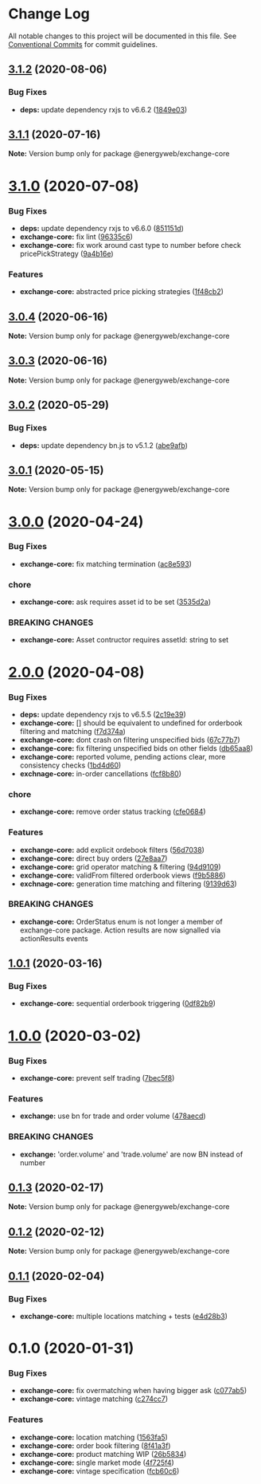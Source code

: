 # Change Log

All notable changes to this project will be documented in this file.
See [Conventional Commits](https://conventionalcommits.org) for commit guidelines.

## [3.1.2](https://github.com/energywebfoundation/origin/compare/@energyweb/exchange-core@3.1.1...@energyweb/exchange-core@3.1.2) (2020-08-06)


### Bug Fixes

* **deps:** update dependency rxjs to v6.6.2 ([1849e03](https://github.com/energywebfoundation/origin/commit/1849e030c7cce6bf4d4063f3c6d96d98fbb96041))





## [3.1.1](https://github.com/energywebfoundation/origin/compare/@energyweb/exchange-core@3.1.0...@energyweb/exchange-core@3.1.1) (2020-07-16)

**Note:** Version bump only for package @energyweb/exchange-core





# [3.1.0](https://github.com/energywebfoundation/origin/compare/@energyweb/exchange-core@3.0.4...@energyweb/exchange-core@3.1.0) (2020-07-08)


### Bug Fixes

* **deps:** update dependency rxjs to v6.6.0 ([851151d](https://github.com/energywebfoundation/origin/commit/851151dd110a2b11fc9b491e491c4a152aaac807))
* **exchange-core:** fix lint ([96335c6](https://github.com/energywebfoundation/origin/commit/96335c671ced5233548a5d56ccc63d3f0bc5b791))
* **exchange-core:** fix work around cast type to number before check pricePickStrategy ([9a4b16e](https://github.com/energywebfoundation/origin/commit/9a4b16e07d0133c975dd43fd44c3f32f8b46efbf))


### Features

* **exchange-core:** abstracted price picking strategies ([1f48cb2](https://github.com/energywebfoundation/origin/commit/1f48cb208078ffd107984f9fff05912f40140cb8))





## [3.0.4](https://github.com/energywebfoundation/origin/compare/@energyweb/exchange-core@3.0.3...@energyweb/exchange-core@3.0.4) (2020-06-16)

**Note:** Version bump only for package @energyweb/exchange-core





## [3.0.3](https://github.com/energywebfoundation/origin/compare/@energyweb/exchange-core@3.0.2...@energyweb/exchange-core@3.0.3) (2020-06-16)

**Note:** Version bump only for package @energyweb/exchange-core





## [3.0.2](https://github.com/energywebfoundation/origin/compare/@energyweb/exchange-core@3.0.1...@energyweb/exchange-core@3.0.2) (2020-05-29)


### Bug Fixes

* **deps:** update dependency bn.js to v5.1.2 ([abe9afb](https://github.com/energywebfoundation/origin/commit/abe9afba4c6ad4d02bd8afd044f49582423e1293))





## [3.0.1](https://github.com/energywebfoundation/origin/compare/@energyweb/exchange-core@3.0.0...@energyweb/exchange-core@3.0.1) (2020-05-15)

**Note:** Version bump only for package @energyweb/exchange-core





# [3.0.0](https://github.com/energywebfoundation/origin/compare/@energyweb/exchange-core@2.0.0...@energyweb/exchange-core@3.0.0) (2020-04-24)


### Bug Fixes

* **exchange-core:** fix matching termination ([ac8e593](https://github.com/energywebfoundation/origin/commit/ac8e5933b21dee5255da63571a29b16735dfe4ae))


### chore

* **exchange-core:** ask requires asset id to be set ([3535d2a](https://github.com/energywebfoundation/origin/commit/3535d2ab5d9a53b9079e6a6b9356033ffb210155))


### BREAKING CHANGES

* **exchange-core:** Asset contructor requires assetId: string to set





# [2.0.0](https://github.com/energywebfoundation/origin/compare/@energyweb/exchange-core@1.0.1...@energyweb/exchange-core@2.0.0) (2020-04-08)


### Bug Fixes

* **deps:** update dependency rxjs to v6.5.5 ([2c19e39](https://github.com/energywebfoundation/origin/commit/2c19e39552b2e68a91db9fc8b21127488a9cd576))
* **exchange-core:** [] should be equivalent to undefined for orderbook filtering and matching ([f7d374a](https://github.com/energywebfoundation/origin/commit/f7d374a407fa3e1e653fea5dac2605bb73891310))
* **exchange-core:** dont crash on filtering unspecified bids ([67c77b7](https://github.com/energywebfoundation/origin/commit/67c77b7e65dac5d7ba0e2ee34c1768f617497041))
* **exchange-core:** fix filtering unspecified bids on other fields ([db65aa8](https://github.com/energywebfoundation/origin/commit/db65aa8006588790d56f6fff0cfbbc4bd6816075))
* **exchange-core:** reported volume, pending actions clear, more consistency checks ([1bd4d60](https://github.com/energywebfoundation/origin/commit/1bd4d603361e07a887e33da5b2dea089c2492a1b))
* **exchnage-core:** in-order cancellations ([fcf8b80](https://github.com/energywebfoundation/origin/commit/fcf8b807ca53f2e59d74ebad2f09bed0b7ab981a))


### chore

* **exchange-core:** remove order status tracking ([cfe0684](https://github.com/energywebfoundation/origin/commit/cfe0684b782fb2d627cb6660eac7b78c24ca296e))


### Features

* **exchange-core:** add explicit ordebook filters ([56d7038](https://github.com/energywebfoundation/origin/commit/56d7038de159c98efb2c18cd927979f520d25411))
* **exchange-core:** direct buy orders ([27e8aa7](https://github.com/energywebfoundation/origin/commit/27e8aa7ed70fab15b350c0cc81d9317556a76c92))
* **exchange-core:** grid operator matching & filtering ([94d9109](https://github.com/energywebfoundation/origin/commit/94d9109f9e7ff1b7a2768494b2afbb9477175d62))
* **exchange-core:** validFrom filtered orderbook views ([f9b5886](https://github.com/energywebfoundation/origin/commit/f9b5886fcf2c826940cd3331226c9636c5ba4f83))
* **exchnage-core:** generation time matching and filtering ([9139d63](https://github.com/energywebfoundation/origin/commit/9139d63179dd9a7a2ec65cb8c2ea8a1cda012be8))


### BREAKING CHANGES

* **exchange-core:** OrderStatus enum is not longer a member of exchange-core package. Action results are now signalled via actionResults events





## [1.0.1](https://github.com/energywebfoundation/origin/compare/@energyweb/exchange-core@1.0.0...@energyweb/exchange-core@1.0.1) (2020-03-16)


### Bug Fixes

* **exchange-core:** sequential orderbook triggering ([0df82b9](https://github.com/energywebfoundation/origin/commit/0df82b9753176f7594c3666b9326317ee1cfe1db))





# [1.0.0](https://github.com/energywebfoundation/origin/compare/@energyweb/exchange-core@0.1.3...@energyweb/exchange-core@1.0.0) (2020-03-02)


### Bug Fixes

* **exchange-core:** prevent self trading ([7bec5f8](https://github.com/energywebfoundation/origin/commit/7bec5f855b9753c6b011e1a34fccedc0444029ce))


### Features

* **exchange:** use bn for trade and order volume ([478aecd](https://github.com/energywebfoundation/origin/commit/478aecd19f1be57394145e4c53da0926db10ed62))


### BREAKING CHANGES

* **exchange:** 'order.volume' and 'trade.volume' are now BN instead of number





## [0.1.3](https://github.com/energywebfoundation/origin/compare/@energyweb/exchange-core@0.1.2...@energyweb/exchange-core@0.1.3) (2020-02-17)

**Note:** Version bump only for package @energyweb/exchange-core





## [0.1.2](https://github.com/energywebfoundation/origin/compare/@energyweb/exchange-core@0.1.1...@energyweb/exchange-core@0.1.2) (2020-02-12)

**Note:** Version bump only for package @energyweb/exchange-core





## [0.1.1](https://github.com/energywebfoundation/origin/compare/@energyweb/exchange-core@0.1.0...@energyweb/exchange-core@0.1.1) (2020-02-04)


### Bug Fixes

* **exchange-core:** multiple locations matching + tests ([e4d28b3](https://github.com/energywebfoundation/origin/commit/e4d28b337dbdfb42da1c584219acd92e2266bca3))





# 0.1.0 (2020-01-31)


### Bug Fixes

* **exchange-core:** fix overmatching when having bigger ask ([c077ab5](https://github.com/energywebfoundation/origin/commit/c077ab5eefe38a99e89d002e2fbfe761e793006e))
* **exchange-core:** vintage matching ([c274cc7](https://github.com/energywebfoundation/origin/commit/c274cc7d8e9377e273b21e11eb237b64b358f2a9))


### Features

* **exchange-core:** location matching ([1563fa5](https://github.com/energywebfoundation/origin/commit/1563fa55934ecff2f63f2aa4e57f58eb78883070))
* **exchange-core:** order book filtering ([8f41a3f](https://github.com/energywebfoundation/origin/commit/8f41a3fdb81e97938d8f55584336c5f5b8f6fdc4))
* **exchange-core:** product matching WIP ([26b5834](https://github.com/energywebfoundation/origin/commit/26b5834e81be8807701afe065728a3f5ec1ecfb1))
* **exchange-core:** single market mode ([4f725f4](https://github.com/energywebfoundation/origin/commit/4f725f4c8d483757bd88530f39f0e113c5bec7cb))
* **exchange-core:** vintage specification ([fcb60c6](https://github.com/energywebfoundation/origin/commit/fcb60c69bac6a45b1b4e8897044d4beddc6212fd))
